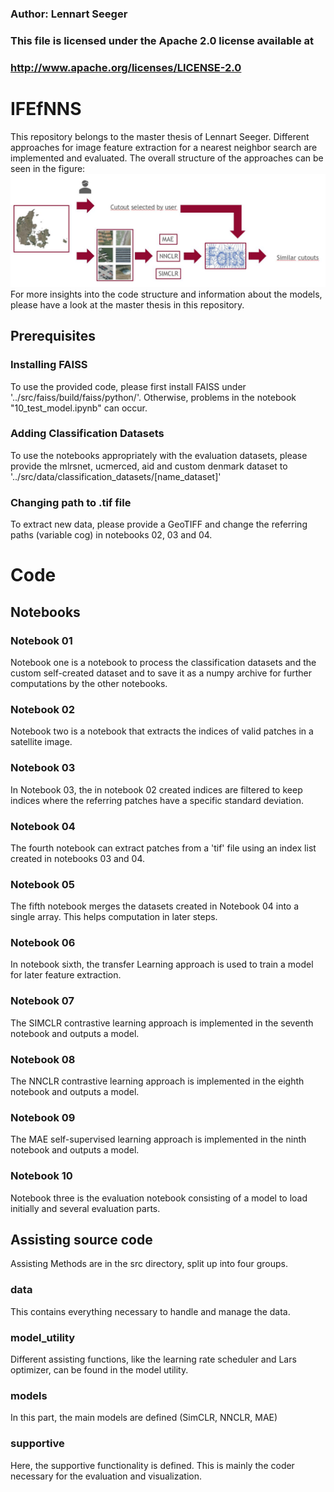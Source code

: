 ### Author: Lennart Seeger
### This file is licensed under the Apache 2.0 license available at
### http://www.apache.org/licenses/LICENSE-2.0

# IFEfNNS
This repository belongs to the master thesis of Lennart Seeger.
Different approaches for image feature extraction for a nearest neighbor search are implemented and evaluated. The overall structure of the approaches can be seen in the figure: ![Overall Structure](structure.jfif) For more insights into the code structure and information about the models, please have a look at the master thesis in this repository.

## Prerequisites
### Installing FAISS
To use the provided code, please first install FAISS under '../src/faiss/build/faiss/python/'. Otherwise, problems in the notebook "10_test_model.ipynb" can occur.

### Adding Classification Datasets
To use the notebooks appropriately with the evaluation datasets, please provide the mlrsnet, ucmerced, aid and custom denmark dataset to '../src/data/classification_datasets/[name_dataset]'

### Changing path to .tif file
To extract new data, please provide a GeoTIFF and change the referring paths (variable cog) in notebooks 02, 03 and 04.

# Code
## Notebooks
### Notebook 01
Notebook one is a notebook to process the classification datasets and the custom self-created dataset and to save it as a numpy archive for further computations by the other notebooks.

### Notebook 02
Notebook two is a notebook that extracts the indices of valid patches in a satellite image.

### Notebook 03
In Notebook 03, the in notebook 02 created indices are filtered to keep indices where the referring patches have a specific standard deviation.

### Notebook 04
The fourth notebook can extract patches from a 'tif' file using an index list created in notebooks 03 and 04.

### Notebook 05
The fifth notebook merges the datasets created in Notebook 04 into a single array. This helps computation in later steps.

### Notebook 06
In notebook sixth, the transfer Learning approach is used to train a model for later feature extraction.

### Notebook 07
The SIMCLR contrastive learning approach is implemented in the seventh notebook and outputs a model.

### Notebook 08
The NNCLR contrastive learning approach is implemented in the eighth notebook and outputs a model.

### Notebook 09
The MAE self-supervised learning approach is implemented in the ninth notebook and outputs a model.

### Notebook 10
Notebook three is the evaluation notebook consisting of a model to load initially and several evaluation parts.

## Assisting source code
Assisting Methods are in the src directory, split up into four groups.

### data
This contains everything necessary to handle and manage the data.

### model_utility
Different assisting functions, like the learning rate scheduler and Lars optimizer, can be found in the model utility.

### models
In this part, the main models are defined (SimCLR, NNCLR, MAE)

### supportive
Here, the supportive functionality is defined. This is mainly the coder necessary for the evaluation and visualization.